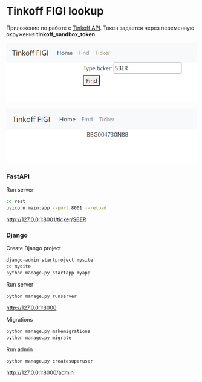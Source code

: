 # Tinkoff FIGI lookup

Приложение по работе с [Tinkoff API](https://github.com/Tinkoff/invest-python).
Токен задается через переменную окружения **tinkoff_sandbox_token**.


![](images/ticker.png)

![](images/figi.png)

### FastAPI
Run server
```bash
cd rest
uvicorn main:app --port 8001 --reload
```
http://127.0.0.1:8001/ticker/SBER

### Django
Create Django project
```bash
django-admin startproject mysite
cd mysite
python manage.py startapp myapp
```

Run server
```bash
python manage.py runserver
```
http://127.0.0.1:8000

Migrations
```bash
python manage.py makemigrations
python manage.py migrate
```

Run admin
```bash
python manage.py createsuperuser
```
http://127.0.0.1:8000/admin
